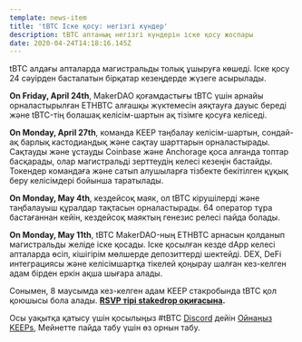 ```yaml
---
template: news-item
title: 'tBTC Іске қосу: негізгі күндер'
description: tBTC аптаның негізгі күндерін іске қосу жоспары
date: 2020-04-24T14:18:16.145Z
---
```

tBTC алдағы апталарда магистральды толық ұшыруға көшеді. Іске қосу 24 сәуірден басталатын бірқатар кезеңдерде жүзеге асырылады.

**On Friday, April 24th**, MakerDAO қоғамдастығы tBTC үшін арнайы орналастырылған ETHBTC алғашқы жүктемесін аяқтауға дауыс береді және tBTC-тің болашақ келісім-шартын ақ тізімге қосуға келіседі.

**On Monday, April 27th**, команда KEEP таңбалау келісім-шартын, сондай-ақ барлық кастодиандық және сақтау шарттарын орналастырады. Сақтауды және ұстауды Coinbase және Anchorage қоса алғанда топтар басқарады, олар магистральді зерттеудің келесі кезеңін бастайды. Токендер командаға және сатып алушыларға тізбекте бекітілген құқық беру келісімдері бойынша таратылады.

**On Monday, May 4th**, кездейсоқ маяк, ол tBTC кірушілерді және таңбалауыш құралдар тақтасын орналастырады. 64 оператор тұра бастағаннан кейін, кездейсоқ маяктың генезис релесі пайда болады.

**On Monday, May 11th**, tBTC MakerDAO-ның ETHBTC арнасын қолданып магистральды желіде іске қосады. Іске қосылған кезде dApp келесі апталарда өсіп, кішігірім мөлшерде депозиттерді шектейді. DEX, DeFi интеграциясы және келісімшартқа тікелей қоңырау шалған кез-келген адам бірден еркін ақша шығара алады.

Сонымен, 8 маусымда кез-келген адам KEEP стакробында tBTC қол қоюшысы бола алады. **[RSVP тірі stakedrop оқиғасына](https://www.crowdcast.io/e/keep-stakedrop---live/register).**

Осы уақытқа қатысу үшін қосылыңыз #tBTC [Discord](https://discordapp.com/invite/UhfpKCS) дейін [Ойнаңыз KEEPs](https://blog.keep.network/how-to-play-for-keeps-297f246455d4), Мейнетте пайда табу үшін өз орнын табу.
